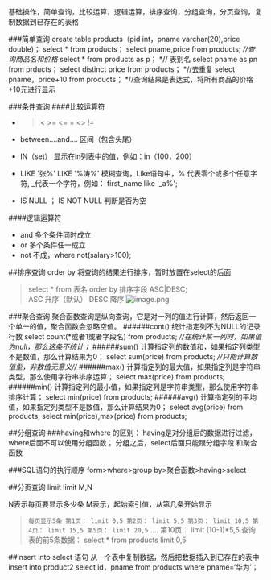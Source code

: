 基础操作，简单查询，比较运算，逻辑运算，排序查询，分组查询，分页查询，复制数据到已存在的表格

###简单查询
    create table products（pid int，pname varchar(20),price double)；
    select * from products；
    select pname,price from products;  *//查询商品名和价格*
    select * from products as p； *// 表别名
    select pname as pn from prducts；
    select distinct price from products； *//去重复
    select pname，price+10 from products； *//查询结果是表达式，将所有商品的价格+10元进行显示

###条件查询
####比较运算符 
* >  <    >=   <=    =    <>   != 
* between....and....  区间（包含头尾）
* IN（set） 显示在in列表中的值，例如：in（100，200）

* LIKE '张%'    LIKE '%涛%'    模糊查询，Like语句中，% 代表零个或多个任意字符, _代表一个字符，例如： first_name like '_a%';

* IS NULL ；  IS NOT NULL 判断是否为空

####逻辑运算符
* and  多个条件同时成立
* or 多个条件任一成立
* not 不成，where not(salary>100);


##排序查询
order by  将查询的结果进行排序，暂时放置在select的后面
> select * from 表名 order by 排序字段 ASC|DESC;  
ASC 升序（默认）
DESC 降序
![image.png](https://upload-images.jianshu.io/upload_images/3732474-eaa06f2812d90f1e.png?imageMogr2/auto-orient/strip%7CimageView2/2/w/1240)



###聚合查询
聚合函数查询是纵向查询，它是对一列的值进行计算，然后返回一个单一的值，聚合函数会忽略空值。
######cont()  统计指定列不为NULL的记录行数
       select count(*或者1或者字段名) from products;  *//在统计某一列时，如果值为null，那么这条不统计；*
######sum()   计算指定列的数值和，如果指定列类型不是数值，那么计算结果为0；
       select sum(price) from products;  *//只能计算数值型，非数值无意义//*
######max()   计算指定列的最大值，如果指定列是字符串类型，那么使用字符串排序运算；
       select max(price) from products;
######min()    计算指定列的最小值，如果指定列是字符串类型，那么使用字符串排序计算；
      select min(price) from products;
######avg()    计算指定列的平均值，如果指定列类型不是数值，那么计算结果为0；
      select avg(price) from products;
      select min(price),max(price) from products;


##分组查询
###having和where 的区别：
having是对分组后的数据进行过滤，where后面不可以使用分组函数；
分组之后，select后面只能跟分组字段 和聚合函数


###SQL语句的执行顺序
form>where>group by>聚合函数>having>select

##分页查询 limit
limit M,N

N表示每页要显示多少条
M表示，起始索引值，从第几条开始显示
> `每页显示5条
> 第1页： limit 0,5
> 第2页： limit 5,5
> 第3页： limit 10,5
> 第4页： limit 15,5
> 第5页： limit 20,5`
....
第10页： limit (10-1)*5,5
查询表的前5条数据：
select * from products limit 0,5

##insert into select 语句
从一个表中复制数据，然后把数据插入到已存在的表中
insert into product2 select id，pname from products where pname=‘华为’；

